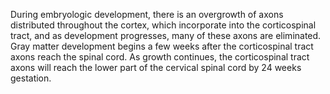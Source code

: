 During embryologic development, there is an overgrowth of axons distributed throughout the cortex, which incorporate into the corticospinal tract, and as development progresses, many of these axons are eliminated. Gray matter development begins a few weeks after the corticospinal tract axons reach the spinal cord. As growth continues, the corticospinal tract axons will reach the lower part of the cervical spinal cord by 24 weeks gestation.